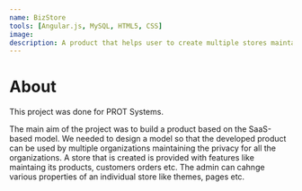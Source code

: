 ```yaml
---
name: BizStore
tools: [Angular.js, MySQL, HTML5, CSS]
image: 
description: A product that helps user to create multiple stores maintaining privacy.
---
```


# About

This project was done for PROT Systems.

The main aim of the project was to build a product based on the SaaS-based model. We needed
to design a model so that the developed product can be used by multiple organizations
maintaining the privacy for all the organizations. A store that is created is provided with features like maintaing its products, customers orders etc. The admin can cahnge various properties of an individual store like themes, pages etc.
